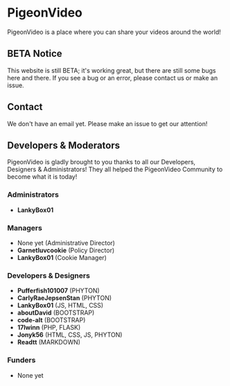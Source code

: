 # PigeonVideo
PigeonVideo is a place where you can share your videos around the world!

## BETA Notice
This website is still BETA; it's working great, but there are still some bugs here and there.
If you see a bug or an error, please contact us or make an issue.

## Contact
We don't have an email yet.
Please make an issue to get our attention!

## Developers & Moderators
PigeonVideo is gladly brought to you thanks to all our Developers, Designers & Administrators! They all helped the PigeonVideo Community to become what it is today!

### Administrators
* **LankyBox01**

### Managers
* None yet (Administrative Director)
* **Garnetluvcookie** (Policy Director)
* **LankyBox01** (Cookie Manager)

### Developers & Designers
* **Pufferfish101007** (PHYTON)
* **CarlyRaeJepsenStan** (PHYTON)
* **LankyBox01** (JS, HTML, CSS)
* **aboutDavid** (BOOTSTRAP)
* **code-alt** (BOOTSTRAP)
* **17lwinn** (PHP, FLASK)
* **Jonyk56** (HTML, CSS, JS, PHYTON)
* **Readtt** (MARKDOWN)

### Funders
* None yet
